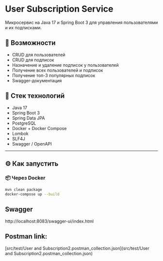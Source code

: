 # User Subscription Service

Микросервис на Java 17 и Spring Boot 3 для управления пользователями и их подписками.

## 🚀 Возможности

- CRUD для пользователей
- CRUD для подписок
- Назначение и удаление подписок у пользователей
- Получение всех пользователей и подписок
- Получение топ-3 популярных подписок
- Swagger-документация

## 🧰 Стек технологий

- Java 17
- Spring Boot 3
- Spring Data JPA
- PostgreSQL
- Docker + Docker Compose
- Lombok
- SLF4J
- Swagger / OpenAPI

---

## ⚙️ Как запустить

### 📦 Через Docker

```bash
mvn clean package 
docker-compose up --build
```

## Swagger

http://localhost:8083/swagger-ui/index.html


## Postman link:
[src/test/User and Subscription2.postman_collection.json](src/test/User and Subscription2.postman_collection.json)
